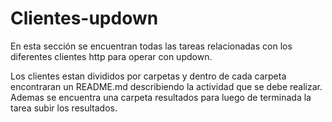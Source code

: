 # Clientes-updown

En esta sección se encuentran todas las tareas relacionadas con los diferentes clientes http para operar con updown.

Los clientes estan divididos por carpetas y dentro de cada carpeta encontraran un README.md describiendo la actividad que se debe realizar. Ademas se encuentra una carpeta resultados para luego de terminada la tarea subir los resultados.
